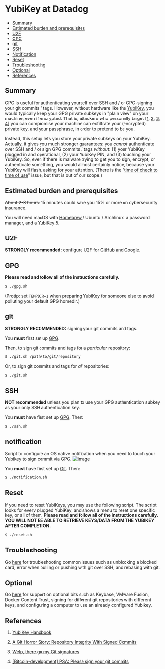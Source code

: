 # YubiKey at Datadog

- [Summary](#summary)
- [Estimated burden and prerequisites](#estimated-burden-and-prerequisites)
- [U2F](#u2f)
- [GPG](#gpg)
- [git](#git)
- [SSH](#ssh)
- [Notification](#notification)
- [Reset](#reset)
- [Troubleshooting](#troubleshooting)
- [Optional](#optional)
- [References](#references)

## Summary

GPG is useful for authenticating yourself over SSH and / or GPG-signing your
git commits / tags. However, without hardware like the
[YubiKey](https://www.yubico.com/products/yubikey-hardware/), you would
typically keep your GPG private subkeys in "plain view" on your machine, even
if encrypted. That is, attackers who personally target
[[1](https://www.kennethreitz.org/essays/on-cybersecurity-and-being-targeted),
[2](https://bitcoingold.org/critical-warning-nov-26/),
[3](https://panic.com/blog/stolen-source-code/),
[4](https://www.fox-it.com/en/insights/blogs/blog/fox-hit-cyber-attack/)] you
can compromise your machine can exfiltrate your (encrypted) private key, and
your passphrase, in order to pretend to be you.

Instead, this setup lets you store your private subkeys on your YubiKey.
Actually, it gives you much stronger guarantees: you *cannot* authenticate over
SSH and / or sign GPG commits / tags *without*: (1) your YubiKey plugged in and
operational, (2) your YubiKey PIN, and (3) touching your YubiKey. So, even if
there is malware trying to get you to sign, encrypt, or authenticate something,
you would almost certainly notice, because your YubiKey will flash, asking for
your attention. (There is the "[time of check to time of
use](https://en.wikipedia.org/wiki/Time_of_check_to_time_of_use)" issue,
but that is out of our scope.)

## Estimated burden and prerequisites

<s>About 2-3 hours.</s> 15 minutes could save you 15% or more on cybersecurity
insurance.

You will need macOS with [Homebrew](https://brew.sh/) / Ubuntu / Archlinux, a password manager, and a
[YubiKey 5](https://www.yubico.com/products/yubikey-hardware/).

## U2F

**STRONGLY recommended:** configure U2F for
[GitHub](https://help.github.com/articles/configuring-two-factor-authentication/#configuring-two-factor-authentication-using-fido-u2f)
and
[Google](https://support.yubico.com/hc/en-us/articles/360013717460-Using-Your-YubiKey-with-Google).

## GPG

**Please read and follow all of the instructions carefully.**

```bash
$ ./gpg.sh
```

(Protip: set `TEMPDIR=1` when preparing YubiKey for someone else to avoid
polluting your default GPG homedir.)

## git

**STRONGLY RECOMMENDED:** signing your git commits and tags.

You **must** first set up [GPG](#gpg).

Then, to sign git commits and tags for a _particular_ repository:

```bash
$ ./git.sh /path/to/git/repository
```

Or, to sign git commits and tags for _all_ repositories:

```bash
$ ./git.sh
```

## SSH

**NOT recommended** unless you plan to use your GPG authentication subkey as
your only SSH authentication key.

You **must** have first set up [GPG](#gpg). Then:

```bash
$ ./ssh.sh
```


## notification

Script to configure an OS native notification when you need to touch your Yubikey to sign commit via GPG.
![image](https://user-images.githubusercontent.com/4062883/113619875-d41f2a00-9659-11eb-9d49-e35fe7908b80.png)

You **must** have first set up [Git](#git). Then:

```bash
$ ./notification.sh
```


## Reset

If you need to reset YubiKeys, you may use the following script. The script looks for every plugged YubiKey,
and shows a menu to reset one specific key, or all of them.
**Please read and follow all of the instructions carefully. YOU WILL NOT BE ABLE TO RETRIEVE KEYS/DATA FROM THE YUBIKEY AFTER COMPLETION.**

```bash
$ ./reset.sh
```

## Troubleshooting

Go [here](docs/troubleshooting.md) for troubleshooting common issues such as unblocking a blocked card, error when pulling or pushing with git over SSH, and rebasing with git.

## Optional

Go [here](docs/optional.md) for support on optional bits such as Keybase, VMware Fusion, Docker Content Trust, signing for different git repositories with different keys, and configuring a computer to use an already configured Yubikey.

## References

1. [YubiKey Handbook](https://ruimarinho.gitbooks.io/yubikey-handbook/content/openpgp/)

2. [A Git Horror Story: Repository Integrity With Signed Commits](https://mikegerwitz.com/papers/git-horror-story)

3. [Welp, there go my Git signatures](http://karl.kornel.us/2017/10/welp-there-go-my-git-signatures/)

4. [[Bitcoin-development] PSA: Please sign your git commits](https://lists.linuxfoundation.org/pipermail/bitcoin-dev/2014-May/005877.html)
